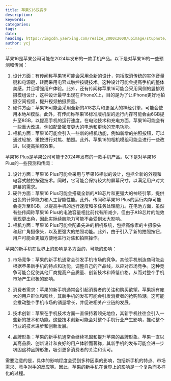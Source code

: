```yaml
---
title: 苹果S16双赛季
description: 
keywords: 
categories: 
tags: 
date: 
headimg: https://imgcdn.yaerxing.com/resize_2000x2000/upimage/stupnote/2024/05/04/1714826088_18475581_7475.jpg
author: ycj
---
```

苹果16是苹果公司可能在2024年发布的一款手机产品。以下是对苹果16的一些预测和传闻：

1. 设计方面：有传闻称苹果16可能会采用全新的设计，包括取消传统的实体音量键和电源键，转而采用电容式触控按键技术。这种设计可能会提高手机的整体美感，并且增强用户体验。此外，还有传闻称苹果16可能会采用同侧的竖排双摄模组设计，这种设计最早出现在iPhoneX上，目的是为了让iPhone更好地拍摄空间视频，提升视频拍摄质量。
2. 硬件方面：苹果16可能会采用全新的A18芯片和更强大的神经引擎，可能会使用本地AI模型。此外，有传闻称苹果16标准版机型的运行内存可能会由6GB提升至8GB，以提高手机的运行速度。在电池技术和充电方面，苹果16可能会有一些重大改进，例如配备密度更大的电池和更快的充电功能。
3. 相机方面：苹果16可能会引入一些新的相机功能，例如新增的拍照按钮，可以通过轻按、重按进行对焦、拍照。此外，苹果16的相机模组可能会进行一些改进，以提高拍照效果。

苹果16 Plus是苹果公司可能于2024年发布的一款手机产品。以下是对苹果16 Plus的一些预测和传闻：

1. 设计方面：苹果16 Plus可能会采用与苹果16相似的设计，包括全新的外观和电容式触控按键技术。同时，它可能会保持较大的屏幕尺寸，以满足用户对大屏幕的需求。
2. 硬件方面：苹果16 Plus可能会搭载全新的A18芯片和更强大的神经引擎，提供出色的计算能力和人工智能性能。此外，传闻称苹果16 Plus的运行内存可能会提升至8GB，以提高手机的运行速度和多任务处理能力。在电池方面，虽然有些传闻称苹果16 Plus的电池容量相比前代有所减少，但由于A18芯片的能效表现更出色，因此实际续航能力可能不会受到太大影响。
3. 相机方面：苹果16 Plus可能会配备先进的相机系统，包括高像素的主摄像头和超广角摄像头，以及更强大的拍照功能。此外，由于引入了新的拍照按钮，用户可能会更加方便地进行对焦和拍照操作。

苹果的新手机在世界上的影响是多方面的，可能的影响：

1. 市场竞争：苹果的新手机通常会引发手机市场的竞争。其他手机制造商可能会根据苹果新手机的特点和功能，调整自己的产品线，以应对市场竞争。这种竞争可能会促使其他厂商提高产品质量、创新技术和降低价格，从而对整个手机市场产生积极的影响。

2. 消费者需求：苹果的新手机通常会引起消费者的关注和购买欲望。苹果拥有庞大的用户群体和粉丝，其新手机的发布可能会引发消费者的抢购热潮。这可能会推动整个手机市场的销量增长，并促进相关产业链的发展。

3. 技术创新：苹果在手机技术方面一直保持着领先地位，其新手机往往会引入一些新的技术和功能。这些技术创新可能会对整个手机行业产生影响，推动整个行业的技术进步和创新发展。

4. 品牌形象：苹果的新手机通常会继续巩固和提升苹果的品牌形象。苹果一直以其高品质、创新设计和良好的用户体验而著称，其新手机的发布可能会进一步巩固这种品牌形象，吸引更多消费者的关注和认可。

需要注意的是，具体的影响程度会受到多种因素的影响，包括新手机的特点、市场需求、竞争对手的反应等。因此，苹果的新手机在世界上的影响是一个复杂而多样化的过程。
